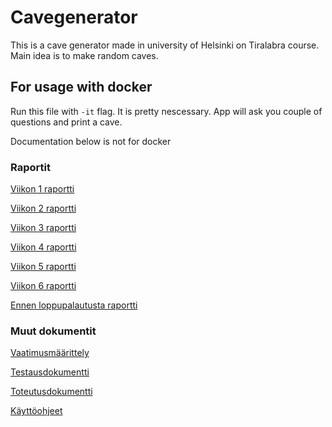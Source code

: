 # Cavegenerator

This is a cave generator made in university of Helsinki on Tiralabra course. Main idea is to make random caves.

## For usage with docker

Run this file with `-it` flag. It is pretty nescessary. App will ask you couple of questions and print a cave.

Documentation below is not for docker

### Raportit

[Viikon 1 raportti](./dokumentaatio/raportti1.md)

[Viikon 2 raportti](./dokumentaatio/raportti2.md)

[Viikon 3 raportti](./dokumentaatio/raportti3.md)

[Viikon 4 raportti](./dokumentaatio/raportti4.md)

[Viikon 5 raportti](./dokumentaatio/raportti5.md)

[Viikon 6 raportti](./dokumentaatio/raportti6.md)

[Ennen loppupalautusta raportti](./dokumentaatio/loppu.md)

### Muut dokumentit
[Vaatimusmäärittely](./dokumentaatio/maarittely.md)

[Testausdokumentti](./dokumentaatio/testaus.md)

[Toteutusdokumentti](./dokumentaatio/toteutus.md)

[Käyttöohjeet](./dokumentaatio/ohjeet.md)